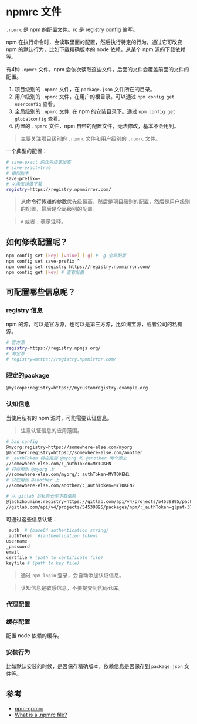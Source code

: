 # npmrc 文件

`.npmrc` 是 npm 的配置文件。rc 是 registry config 缩写。

npm 在执行命令时，会读取里面的配置，然后执行特定的行为，通过它可改变 npm 的默认行为，比如下载精确版本的 node 依赖，从某个 npm 源的下载依赖等。

有*4*种 `.npmrc` 文件，npm 会依次读取这些文件，后面的文件会覆盖前面的文件的配置。

1. 项目级别的 `.npmrc` 文件，在 `package.json` 文件所在的目录。
2. 用户级别的 `.npmrc` 文件，在用户的根目录。可以通过 `npm config get userconfig` 查看。
3. 全局级别的 `.npmrc` 文件, 在 npm 的安装目录下。通过 `npm config get globalconfig` 查看。
4. 内置的 `.npmrc` 文件，npm 自带的配置文件，无法修改，基本不会用到。

> 主要关注项目级别的 `.npmrc` 文件和用户级别的 `.npmrc` 文件。

一个典型的配置：

```bash
# save-exact 的优先级更加高
# save-exact=true
# 相似版本
save-prefix=~
# 从淘宝镜像下载
registry=https://registry.npmmirror.com/
```

> 从**命令行传递的参数**优先级最高，然后是项目级别的配置，然后是用户级别的配置，最后是全局级别的配置。

> `#` 或者 `;` 表示注释。

## 如何修改配置呢？

```bash
npm config set [key] [value] [-g] # -g 全局配置
npm config set save-prefix ^
npm config set registry https://registry.npmmirror.com/
npm config get [key] # 查看配置
```

## 可配置哪些信息呢？

### registry 信息

npm 的源，可以是官方源，也可以是第三方源，比如淘宝源，或者公司的私有源。

```bash
# 官方源
registry=https://registry.npmjs.org/
# 淘宝源
# registry=https://registry.npmmirror.com/
```

### 限定的package

```bash
@myscope:registry=https://mycustomregistry.example.org
```

### 认知信息

当使用私有的 npm 源时，可能需要认证信息。

> 注意认证信息的应用范围。

```bash
# bad config
@myorg:registry=https://somewhere-else.com/myorg
@another:registry=https://somewhere-else.com/another
# _authToken 将应用到 @myorg 和 @another 两个源上
//somewhere-else.com/:_authToken=MYTOKEN
# 只应用到 @myorg 上
//somewhere-else.com/myorg/:_authToken=MYTOKEN1
# 只应用到 @another 上
//somewhere-else.com/another/:_authToken=MYTOKEN2

# 从 gitlab 的私有仓库下载依赖
@jackzhoumine:registry=https://gitlab.com/api/v4/projects/54539895/packages/npm/
//gitlab.com/api/v4/projects/54539895/packages/npm/:_authToken=glpat-3759QXSo9Pzy9FxGe1z
```

可通过这些信息认证：

```bash
_auth  # (base64 authentication string)
_authToken  #(authentication token)
username
_password
email
certfile # (path to certificate file)
keyfile # (path to key file)
```

> 通过 `npm login` 登录，会自动添加认证信息。

> 认知信息是敏感信息，不要提交到代码仓库。

### 代理配置

### 缓存配置

配置 node 依赖的缓存。

### 安装行为

比如默认安装的时候，是否保存精确版本，依赖信息是否保存到 `package.json` 文件等。

## 参考

* [npm-npmrc](https://docs.npmjs.com/cli/v10/configuring-npm/npmrc)
* [What is a .npmrc file?](https://medium.com/@pmmanav/what-is-a-npmrc-file-e7bd40bff3f0)
